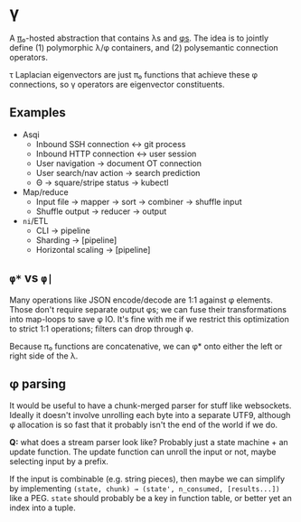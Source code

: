 # γ
A [π₀](pi0.md)-hosted abstraction that contains λs and [φs](phi.md). The idea is to jointly define (1) polymorphic λ/φ containers, and (2) polysemantic connection operators.

τ Laplacian eigenvectors are just π₀ functions that achieve these φ connections, so γ operators are eigenvector constituents.


## Examples
+ Asqi
  + Inbound SSH connection ↔ git process
  + Inbound HTTP connection ↔ user session
  + User navigation → document OT connection
  + User search/nav action → search prediction
  + Θ → square/stripe status → kubectl
+ Map/reduce
  + Input file → mapper → sort → combiner → shuffle input
  + Shuffle output → reducer → output
+ `ni`/ETL
  + CLI → pipeline
  + Sharding → [pipeline]
  + Horizontal scaling → [pipeline]


## `φ*` vs `φ|`
Many operations like JSON encode/decode are 1:1 against φ elements. Those don't require separate output φs; we can fuse their transformations into map-loops to save φ IO. It's fine with me if we restrict this optimization to strict 1:1 operations; filters can drop through φ.

Because π₀ functions are concatenative, we can φ* onto either the left or right side of the λ.


## φ parsing
It would be useful to have a chunk-merged parser for stuff like websockets. Ideally it doesn't involve unrolling each byte into a separate UTF9, although φ allocation is so fast that it probably isn't the end of the world if we do.

**Q:** what does a stream parser look like? Probably just a state machine + an update function. The update function can unroll the input or not, maybe selecting input by a prefix.

If the input is combinable (e.g. string pieces), then maybe we can simplify by implementing `(state, chunk) → (state', n_consumed, [results...])` like a PEG. `state` should probably be a key in function table, or better yet an index into a tuple.
